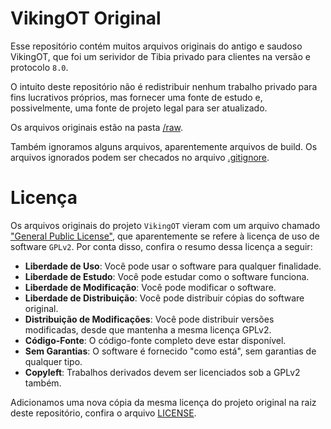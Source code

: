 # VikingOT Original

Esse repositório contém muitos arquivos originais do antigo e saudoso VikingOT, que foi um serividor de Tibia privado para clientes na versão e protocolo `8.0`.

O intuito deste repositório não é redistribuir nenhum trabalho privado para fins lucrativos próprios, mas fornecer uma fonte de estudo e, possivelmente, uma fonte de projeto legal para ser atualizado.

Os arquivos originais estão na pasta [/raw](raw).

Também ignoramos alguns arquivos, aparentemente arquivos de build. Os arquivos ignorados podem ser checados no arquivo [.gitignore](.gitignore).

# Licença

Os arquivos originais do projeto `VikingOT` vieram com um arquivo chamado ["General Public License"](<raw/General Public License.txt>), que aparentemente se refere à licença de uso de software `GPLv2`. Por conta disso, confira o resumo dessa licença a seguir:

- **Liberdade de Uso**: Você pode usar o software para qualquer finalidade.
- **Liberdade de Estudo**: Você pode estudar como o software funciona.
- **Liberdade de Modificação**: Você pode modificar o software.
- **Liberdade de Distribuição**: Você pode distribuir cópias do software original.
- **Distribuição de Modificações**: Você pode distribuir versões modificadas, desde que mantenha a mesma licença GPLv2.
- **Código-Fonte**: O código-fonte completo deve estar disponível.
- **Sem Garantias**: O software é fornecido "como está", sem garantias de qualquer tipo.
- **Copyleft**: Trabalhos derivados devem ser licenciados sob a GPLv2 também.

Adicionamos uma nova cópia da mesma licença do projeto original na raiz deste repositório, confira o arquivo [LICENSE](LICENSE).